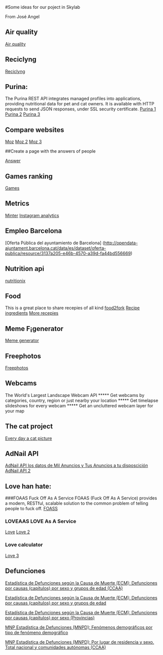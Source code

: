 #Some ideas for our poject in Skylab

From José Angel

## Air quality

[Air quality](http://apidirectory.connectedliving.gsma.com/api/spain-air-quality-data)

## Reciclyng

[Reciclyng](https://www.programmableweb.com/news/waste-less-waste-earth911-search-api-makes-recycling-easy/2012/12/03)

## Purina:

The Purina REST API integrates managed profiles into applications, providing nutritional data for pet and cat owners. It is available with HTTP requests to send JSON responses, under SSL security certificate.
[Purina 1](https://profiles.purina.com/apiconsole.html)
[Purina 2](https://profiles.purina.com/apiconsole.html#)
[Purina 3](https://uat-purinareg.ansiradigital.com/api/)

## Compare websites

[Moz](https://moz.com/help/guides/moz-api)
[Moz 2](https://moz.com/help/guides/moz-api/mozscape/overview)
[Moz 3](https://www.domaintally.com/page/access-the-metricsbot-api/)

##Create a page with the answers of people

[Answer](https://market.mashape.com/baskarm28/typeform#response)

## Games ranking

[Games](https://market.mashape.com/AhmedAKhan/video-game-information)

##  Metrics

[](https://market.mashape.com/minter_io/instagram-analytics#countries-of-followers)
[Minter](https://minter.io/)
[Instagram analytics](https://market.mashape.com/minter_io/instagram-analytics)

## Empleo Barcelona
[Oferta Pública del ayuntamiento de Barcelona] (http://opendata-ajuntament.barcelona.cat/data/es/dataset/oferta-publica/resource/3137a205-e46b-4570-a39d-fa44bd556669)

## Nutrition api

[nutritionix](https://www.nutritionix.com/business/api)

## Food

This is a great place to share recepies of all kind
[food2fork](http://food2fork.com/about/api)
[Recipe ingredients](https://market.mashape.com/rajeshmr/recipe-ingredients-tagger)
[More recepies](https://market.mashape.com/spoonacular/recipe-food-nutrition)


## Meme F¡generator
[Meme generator](https://market.mashape.com/ronreiter/meme-generator#get-fonts)

## Freephotos

[Freephotos](https://market.mashape.com/maxim75/geolocation-ws)

## Webcams

The World's Largest Landscape Webcam API ***** Get webcams by categories, country, region or just nearby your location ***** Get timelapse slideshows for every webcam ***** Get an uncluttered webcam layer for your map

## The cat project

[Every day a cat picture](https://www.programmableweb.com/category/pets/apis?category=20102)

## AdNail API

[AdNail API los datos de Mil Anuncios y Tus Anuncios a tu disposcición](https://www.programmableweb.com/api/adnail)
[AdNail API 2](http://www.aventurabinaria.es/api-adnail-scraping-google-milanuncios-segundamano-y-tusanuncios-2/)

## Love han hate:

###FOAAS Fuck Off As A Service
FOAAS (Fuck Off As A Service) provides a modern, RESTful, scalable solution to the common problem of telling people to fuck off.
[FOASS](https://www.foaas.com/)

### LOVEAAS LOVE As A Service

[Love](https://market.mashape.com/nichochar/love-as-a-service)
[Love 2](http://www.loveaas.com/)

### Love calculator

[Love 3](https://market.mashape.com/ajith/love-calculator)


## Defunciones

[Estadística de Defunciones según la Causa de Muerte (ECM): Defunciones por causas (capítulos) por sexo y grupos de edad (CCAA)](http://datos.gob.es/es/catalogo/e00121204-estadistica-de-defunciones-segun-la-causa-de-muerte-ecm-defunciones-por-causas-capitulos-por-sexo-y-grupos-de-edad-ccaa)

[Estadística de Defunciones según la Causa de Muerte (ECM): Defunciones por causas (capítulos) por sexo y grupos de edad](http://datos.gob.es/es/catalogo/e00121204-estadistica-de-defunciones-segun-la-causa-de-muerte-ecm-defunciones-por-causas-capitulos-por-sexo-y-grupos-de-edad)

[Estadística de Defunciones según la Causa de Muerte (ECM): Defunciones por causas (capítulos) por sexo (Provincias)](http://datos.gob.es/es/catalogo/e00121204-estadistica-de-defunciones-segun-la-causa-de-muerte-ecm-defunciones-por-causas-capitulos-por-sexo-provincias)

[MNP Estadística de Defunciones (MNPD): Fenómenos demográficos por tipo de fenómeno demográfico](http://datos.gob.es/es/catalogo/e00121204-mnp-estadistica-de-defunciones-mnpd-fenomenos-demograficos-por-tipo-de-fenomeno-demografico)

[MNP Estadística de Defunciones (MNPD): Por lugar de residencia y sexo. Total nacional y comunidades autónomas (CCAA)](http://datos.gob.es/es/catalogo/e00121204-mnp-estadistica-de-defunciones-mnpd-por-lugar-de-residencia-y-sexo-total-nacional-y-comunidades-autonomas-ccaa)

